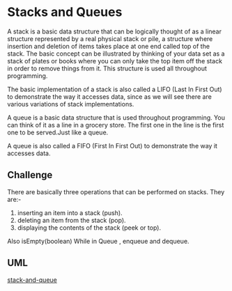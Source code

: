 # Stacks and Queues

A stack is a basic data structure that can be logically thought of as a linear structure represented by a real physical stack or pile, a structure where insertion and deletion of items takes place at one end called top of the stack. The basic concept can be illustrated by thinking of your data set as a stack of plates or books where you can only take the top item off the stack in order to remove things from it. This structure is used all throughout programming.

The basic implementation of a stack is also called a LIFO (Last In First Out) to demonstrate the way it accesses data, since as we will see there are various variations of stack implementations.

A queue is a basic data structure that is used throughout programming. You can think of it as a line in a grocery store. The first one in the line is the first one to be served.Just like a queue.

A queue is also called a FIFO (First In First Out) to demonstrate the way it accesses data.

## Challenge

There are basically three operations that can be performed on stacks. They are:-
1. inserting an item into a stack (push).
2. deleting an item from the stack (pop). 
3. displaying the contents of the stack (peek or top).

Also isEmpty(boolean)
While in Queue , enqueue and dequeue.


## UML
[stack-and-queue](https://drive.google.com/file/d/1NHz_1V8d4c7vrEvAfsWGWPaX3VcwOONU/view?usp=sharing)
